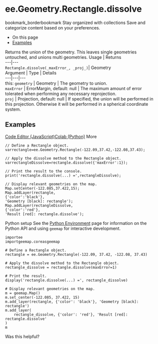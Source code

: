  
#  ee.Geometry.Rectangle.dissolve
bookmark_borderbookmark Stay organized with collections  Save and categorize content based on your preferences.
  * On this page
  * [Examples](https://developers.google.com/earth-engine/apidocs/ee-geometry-rectangle-dissolve#examples)


Returns the union of the geometry. This leaves single geometries untouched, and unions multi geometries.
Usage | Returns  
---|---  
`Rectangle.dissolve(_maxError_, _proj_)`|  Geometry  
Argument | Type | Details  
---|---|---  
this: `geometry` | Geometry | The geometry to union.  
`maxError` | ErrorMargin, default: null | The maximum amount of error tolerated when performing any necessary reprojection.  
`proj` | Projection, default: null | If specified, the union will be performed in this projection. Otherwise it will be performed in a spherical coordinate system.  
## Examples
[Code Editor (JavaScript)](https://developers.google.com/earth-engine/apidocs/ee-geometry-rectangle-dissolve#code-editor-javascript-sample)[Colab (Python)](https://developers.google.com/earth-engine/apidocs/ee-geometry-rectangle-dissolve#colab-python-sample) More
```
// Define a Rectangle object.
varrectangle=ee.Geometry.Rectangle(-122.09,37.42,-122.08,37.43);

// Apply the dissolve method to the Rectangle object.
varrectangleDissolve=rectangle.dissolve({'maxError':1});

// Print the result to the console.
print('rectangle.dissolve(...) =',rectangleDissolve);

// Display relevant geometries on the map.
Map.setCenter(-122.085,37.422,15);
Map.addLayer(rectangle,
{'color':'black'},
'Geometry [black]: rectangle');
Map.addLayer(rectangleDissolve,
{'color':'red'},
'Result [red]: rectangle.dissolve');
```
Python setup
See the [ Python Environment](https://developers.google.com/earth-engine/guides/python_install) page for information on the Python API and using `geemap` for interactive development.
```
importee
importgeemap.coreasgeemap
```
```
# Define a Rectangle object.
rectangle = ee.Geometry.Rectangle(-122.09, 37.42, -122.08, 37.43)

# Apply the dissolve method to the Rectangle object.
rectangle_dissolve = rectangle.dissolve(maxError=1)

# Print the result.
display('rectangle.dissolve(...) =', rectangle_dissolve)

# Display relevant geometries on the map.
m = geemap.Map()
m.set_center(-122.085, 37.422, 15)
m.add_layer(rectangle, {'color': 'black'}, 'Geometry [black]: rectangle')
m.add_layer(
    rectangle_dissolve, {'color': 'red'}, 'Result [red]: rectangle.dissolve'
)
m
```

Was this helpful?
